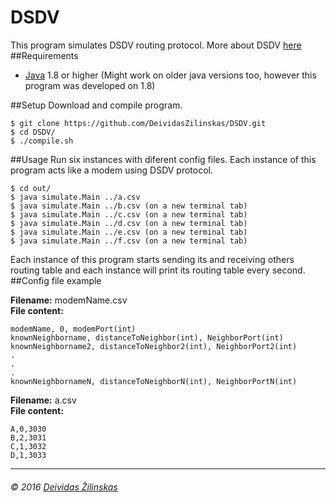 # DSDV
This program simulates DSDV routing protocol. More about DSDV [here](https://en.wikipedia.org/wiki/Destination-Sequenced_Distance_Vector_routing)
##Requirements
- [Java](http://www.oracle.com/technetwork/java/javase/downloads/index.html) 1.8 or higher (Might work on older java versions too, however this program was developed on 1.8)

##Setup
Download and compile program.
```
$ git clone https://github.com/DeividasZilinskas/DSDV.git
$ cd DSDV/
$ ./compile.sh
```

##Usage
Run six instances with diferent config files. Each instance of this program acts like a modem using DSDV protocol.
```
$ cd out/
$ java simulate.Main ../a.csv
$ java simulate.Main ../b.csv (on a new terminal tab)
$ java simulate.Main ../c.csv (on a new terminal tab)
$ java simulate.Main ../d.csv (on a new terminal tab)
$ java simulate.Main ../e.csv (on a new terminal tab)
$ java simulate.Main ../f.csv (on a new terminal tab)
```
Each instance of this program starts sending its and receiving others routing table and each instance will print its routing table every second. 
##Config file example

**Filename:** modemName.csv  
**File content:**
```
modemName, 0, modemPort(int)
knownNeighborname, distanceToNeighbor(int), NeighborPort(int)
knownNeighborname2, distanceToNeighbor2(int), NeighborPort2(int)
.
.
.
knownNeighbornameN, distanceToNeighborN(int), NeighborPortN(int)
```  
**Filename:** a.csv  
**File content:**
```
A,0,3030
B,2,3031
C,1,3032
D,1,3033
```
- - - - - - -  
###### &copy; 2016 [Deividas Žilinskas](https://github.com/DeividasZilinskas)
